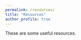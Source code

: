 ```yaml
---
permalink: /resources/
title: "Resources"
author_profile: true
---
```


These are some useful resources.
